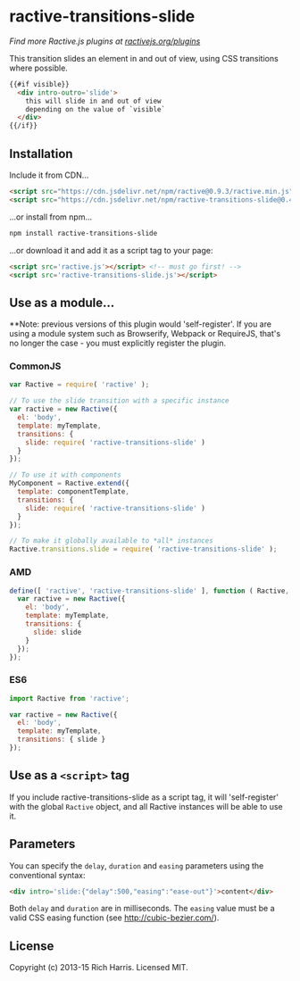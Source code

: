 # ractive-transitions-slide

*Find more Ractive.js plugins at [ractivejs.org/plugins](http://ractivejs.org/plugins)*

This transition slides an element in and out of view, using CSS transitions where possible.

```html
{{#if visible}}
  <div intro-outro='slide'>
    this will slide in and out of view
    depending on the value of `visible`
  </div>
{{/if}}
```

## Installation

Include it from CDN...

```html
<script src="https://cdn.jsdelivr.net/npm/ractive@0.9.3/ractive.min.js"></script>
<script src="https://cdn.jsdelivr.net/npm/ractive-transitions-slide@0.4.0/dist/ractive-transitions-slide.umd.min.js"></script>
```
...or install from npm...

```bash
npm install ractive-transitions-slide
```

...or download it and add it as a script tag to your page:

```html
<script src='ractive.js'></script> <!-- must go first! -->
<script src='ractive-transitions-slide.js'></script>
```

## Use as a module...

**Note: previous versions of this plugin would 'self-register'. If you are using a module system such as Browserify, Webpack or RequireJS, that's no longer the case - you must explicitly register the plugin.


### CommonJS

```js
var Ractive = require( 'ractive' );

// To use the slide transition with a specific instance
var ractive = new Ractive({
  el: 'body',
  template: myTemplate,
  transitions: {
    slide: require( 'ractive-transitions-slide' )
  }
});

// To use it with components
MyComponent = Ractive.extend({
  template: componentTemplate,
  transitions: {
    slide: require( 'ractive-transitions-slide' )
  }
});

// To make it globally available to *all* instances
Ractive.transitions.slide = require( 'ractive-transitions-slide' );
```


### AMD

```js
define([ 'ractive', 'ractive-transitions-slide' ], function ( Ractive, slide ) {
  var ractive = new Ractive({
    el: 'body',
    template: myTemplate,
    transitions: {
      slide: slide
    }
  });
});
```


### ES6

```js
import Ractive from 'ractive';

var ractive = new Ractive({
  el: 'body',
  template: myTemplate,
  transitions: { slide }
});
```


## Use as a `<script>` tag

If you include ractive-transitions-slide as a script tag, it will 'self-register' with the global `Ractive` object, and all Ractive instances will be able to use it.



## Parameters

You can specify the `delay`, `duration` and `easing` parameters using the conventional syntax:

```html
<div intro='slide:{"delay":500,"easing":"ease-out"}'>content</div>
```

Both `delay` and `duration` are in milliseconds. The `easing` value must be a valid CSS easing function (see http://cubic-bezier.com/).



## License

Copyright (c) 2013-15 Rich Harris. Licensed MIT.
